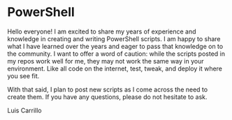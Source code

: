 # PowerShell

Hello everyone! I am excited to share my years of experience and knowledge in creating and writing PowerShell scripts. I am happy to share what I have learned over the years and eager to pass that knowledge on to the community. I want to offer a word of caution: while the scripts posted in my repos work well for me, they may not work the same way in your environment. Like all code on the internet, test, tweak, and deploy it where you see fit. 

With that said, I plan to post new scripts as I come across the need to create them. If you have any questions, please do not hesitate to ask. 

  

Luis Carrillo 
